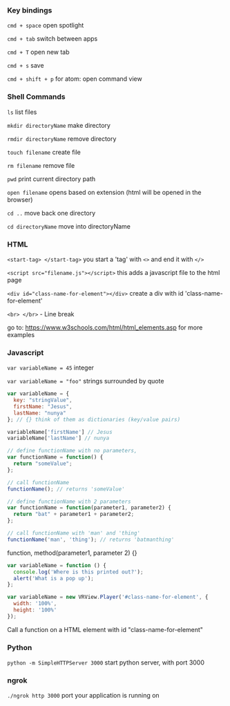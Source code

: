 ### Key bindings

`cmd + space` open spotlight

`cmd + tab` switch between apps

`cmd + T` open new tab

`cmd + s` save

`cmd + shift + p` for atom: open command view

### Shell Commands

`ls` list files

`mkdir directoryName` make directory

`rmdir directoryName` remove directory

`touch filename` create file

`rm filename` remove file

`pwd` print current directory path

`open filename` opens based on extension (html will be opened in the browser)

`cd ..` move back one directory

`cd directoryName` move into directoryName

### HTML

`<start-tag> </start-tag>` you start a 'tag' with `<>` and end it with `</>`

`<script src="filename.js"></script>` this adds a javascript file to the html page

`<div id="class-name-for-element"></div>` create a div with id 'class-name-for-element'

`<br> </br>` - Line break

go to: https://www.w3schools.com/html/html_elements.asp for more examples

### Javascript

`var variableName = 45`  integer

`var variableName = "foo"`  strings surrounded by quote

``` javascript
var variableName = {
  key: "stringValue",
  firstName: "Jesus",
  lastName: "nunya"
}; // {} think of them as dictionaries (key/value pairs)

variableName['firstName'] // Jesus
variableName['lastName'] // nunya

```


``` javascript
// define functionName with no parameters,
var functionName = function() {
  return "someValue";
};

// call functionName
functionName(); // returns 'someValue'
```

``` javascript
// define functionName with 2 parameters
var functionName = function(parameter1, parameter2) {
  return "bat" + parameter1 + parameter2;
};

// call functionName with 'man' and 'thing'
functionName('man', 'thing'); // returns 'batmanthing'
```
function, method(parameter1, parameter 2) {}

``` javascript
var variableName = function () {
  console.log('Where is this printed out?');
  alert('What is a pop up');
};
```

``` javascript
var variableName = new VRView.Player('#class-name-for-element', {
  width: '100%',
  height: '100%'
});
```
Call a function on a HTML element with id "class-name-for-element"


### Python
`python -m SimpleHTTPServer 3000` start python server, with port 3000

### ngrok
`./ngrok http 3000` port your application is running on
